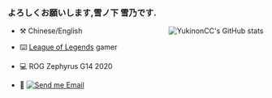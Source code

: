 ### よろしくお願いします,雪ノ下 雪乃です.
<img  src="https://github-readme-stats.vercel.app/api?username=YukinonCC&show_icons=true&icon_color=CE1D2D&text_color=718096&bg_color=ffffff"  alt="YukinonCC's GitHub stats" align="right" />

- :hammer_and_pick: Chinese/English

- :keyboard: [League of Legends](https://leagueoflegends.com/) gamer 

- :computer: ROG Zephyrus G14 2020


- :email: [![Send me Email](https://img.shields.io/static/v1?label=email&message=yukinon@superchat.moe&color=blue&style=flat-square)](mailto:yukinon@superchat.moe)



<!--
**KaguraTart/KaguraTart** is a ✨ _special_ ✨ repository because its `README.md` (this file) appears on your GitHub profile.

<img src="https://github-readme-stats.vercel.app/api?username=KaguraTart&count_private=true&show_icons=true" alt="KaguraTart's GitHub stats" height="190px" /> 
Here are some ideas to get you started:

- 🔭 I’m currently working on ...
- 🌱 I’m currently learning ...
- 👯 I’m looking to collaborate on ...
- 🤔 I’m looking for help with ...
- 💬 Ask me about ...
- 📫 How to reach me: ...
- 😄 Pronouns: ...
- ⚡ Fun fact: ...
-->
